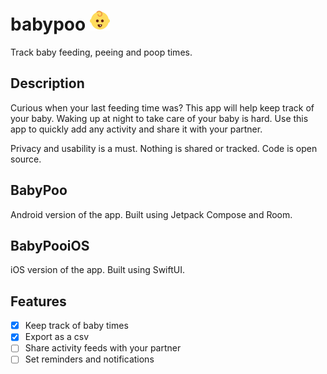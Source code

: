 # babypoo <img src="favicon-32x32.png"/>
Track baby feeding, peeing and poop times.

## Description
Curious when your last feeding time was? This app will help keep track of your baby. Waking up at night to take care of your baby is hard. Use this app to quickly add any activity and share it with your partner.

Privacy and usability is a must. Nothing is shared or tracked. Code is open source.

## BabyPoo
Android version of the app. Built using Jetpack Compose and Room.

## BabyPooiOS
iOS version of the app. Built using SwiftUI.

## Features
* [x] Keep track of baby times
* [x] Export as a csv
* [ ] Share activity feeds with your partner
* [ ] Set reminders and notifications

